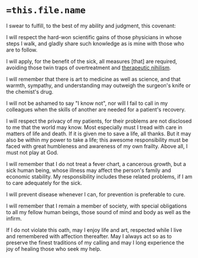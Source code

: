 # `=this.file.name`

I swear to fulfill, to the best of my ability and judgment, this covenant:

I will respect the hard-won scientific gains of those physicians in whose steps I walk, and gladly share such knowledge as is mine with those who are to follow.

I will apply, for the benefit of the sick, all measures [that] are required, avoiding those twin traps of overtreatment and [therapeutic nihilism](https://en.wikipedia.org/wiki/Therapeutic_nihilism "Therapeutic nihilism").

I will remember that there is art to medicine as well as science, and that warmth, sympathy, and understanding may outweigh the surgeon's knife or the chemist's drug.

I will not be ashamed to say "I know not", nor will I fail to call in my colleagues when the skills of another are needed for a patient's recovery.

I will respect the privacy of my patients, for their problems are not disclosed to me that the world may know. Most especially must I tread with care in matters of life and death. If it is given me to save a life, all thanks. But it may also be within my power to take a life; this awesome responsibility must be faced with great humbleness and awareness of my own frailty. Above all, I must not play at God.

I will remember that I do not treat a fever chart, a cancerous growth, but a sick human being, whose illness may affect the person's family and economic stability. My responsibility includes these related problems, if I am to care adequately for the sick.

I will prevent disease whenever I can, for prevention is preferable to cure.

I will remember that I remain a member of society, with special obligations to all my fellow human beings, those sound of mind and body as well as the infirm.

If I do not violate this oath, may I enjoy life and art, respected while I live and remembered with affection thereafter. May I always act so as to preserve the finest traditions of my calling and may I long experience the joy of healing those who seek my help.
